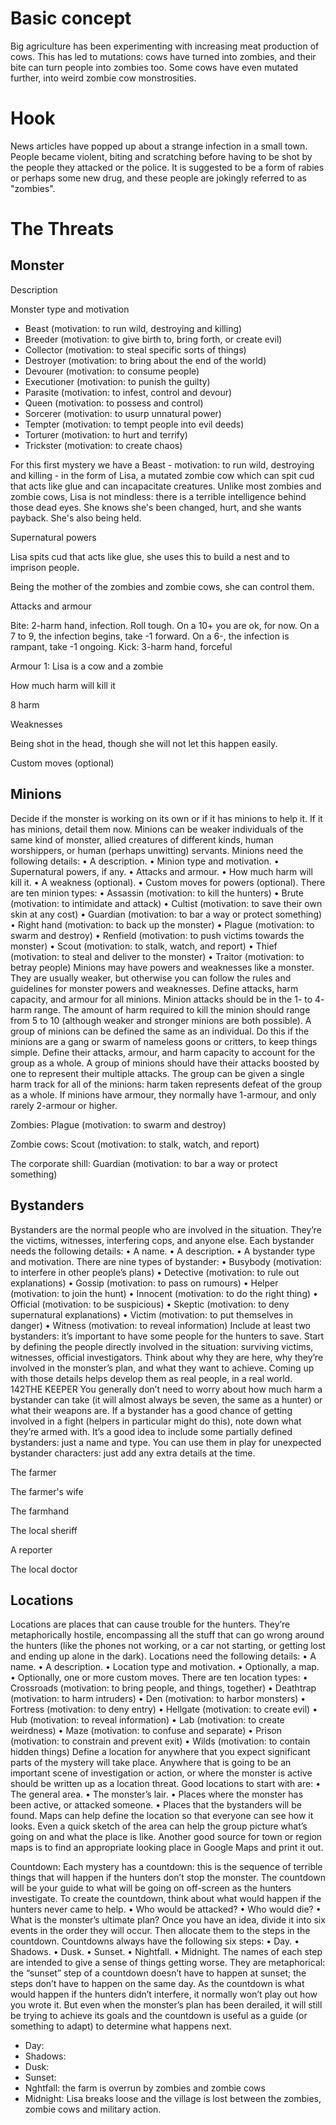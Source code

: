 # Basic concept

Big agriculture has been experimenting with increasing meat production of cows.
This has led to mutations: cows have turned into zombies, and their bite can turn people into zombies too.
Some cows have even mutated further, into weird zombie cow monstrosities.

# Hook

News articles have popped up about a strange infection in a small town. People became violent, biting and scratching before having to be shot by the people they attacked or the police.
It is suggested to be a form of rabies or perhaps some new drug, and these people are jokingly referred to as "zombies".

# The Threats

## Monster

Description

Monster type and motivation
- Beast (motivation: to run wild, destroying and killing)
- Breeder (motivation: to give birth to, bring forth, or create
evil)
- Collector (motivation: to steal specific sorts of things)
- Destroyer (motivation: to bring about the end of the world)
- Devourer (motivation: to consume people)
- Executioner (motivation: to punish the guilty)
- Parasite (motivation: to infest, control and devour)
- Queen (motivation: to possess and control)
- Sorcerer (motivation: to usurp unnatural power)
- Tempter (motivation: to tempt people into evil deeds)
- Torturer (motivation: to hurt and terrify)
- Trickster (motivation: to create chaos)

For this first mystery we have a Beast - motivation: to run wild, destroying and killing - in the form of Lisa, a mutated zombie cow which can spit cud that acts like glue and can incapacitate creatures. Unlike most zombies and zombie cows, Lisa is not mindless: there is a terrible intelligence behind those dead eyes. She knows she's been changed, hurt, and she wants payback. She's also being held.

Supernatural powers

Lisa spits cud that acts like glue, she uses this to build a nest and to imprison people.

Being the mother of the zombies and zombie cows, she can control them.

Attacks and armour

Bite: 2-harm hand, infection. Roll tough. On a 10+ you are ok, for now. On a 7 to 9, the infection begins, take -1 forward. On a 6-, the infection is rampant, take -1 ongoing.
Kick: 3-harm hand, forceful

Armour 1: Lisa is a cow and a zombie

How much harm will kill it

8 harm

Weaknesses

Being shot in the head, though she will not let this happen easily.

Custom moves (optional)

## Minions

Decide if the monster is working on its own or if it has minions to help
it. If it has minions, detail them now. Minions can be weaker individuals of the same kind of monster, allied creatures of different kinds,
human worshippers, or human (perhaps unwitting) servants.
Minions need the following details:
• A description.
• Minion type and motivation.
• Supernatural powers, if any.
• Attacks and armour.
• How much harm will kill it.
• A weakness (optional).
• Custom moves for powers (optional).
There are ten minion types:
• Assassin (motivation: to kill the hunters)
• Brute (motivation: to intimidate and attack)
• Cultist (motivation: to save their own skin at any cost)
• Guardian (motivation: to bar a way or protect something)
• Right hand (motivation: to back up the monster)
• Plague (motivation: to swarm and destroy)
• Renfield (motivation: to push victims towards the monster)
• Scout (motivation: to stalk, watch, and report)
• Thief (motivation: to steal and deliver to the monster)
• Traitor (motivation: to betray people)
Minions may have powers and weaknesses like a monster. They are
usually weaker, but otherwise you can follow the rules and guidelines
for monster powers and weaknesses.
Define attacks, harm capacity, and armour for all minions.
Minion attacks should be in the 1- to 4- harm range. The amount of
harm required to kill the minion should range from 5 to 10 (although
weaker and stronger minions are both possible).
A group of minions can be defined the same as an individual. Do
this if the minions are a gang or swarm of nameless goons or critters,
to keep things simple. Define their attacks, armour, and harm capacity
to account for the group as a whole. A group of minions should have
their attacks boosted by one to represent their multiple attacks. The
group can be given a single harm track for all of the minions: harm
taken represents defeat of the group as a whole.
If minions have armour, they normally have 1-armour, and only
rarely 2-armour or higher.

Zombies: Plague (motivation: to swarm and destroy)

Zombie cows: Scout (motivation: to stalk, watch, and report)

The corporate shill: Guardian (motivation: to bar a way or protect something)

## Bystanders

Bystanders are the normal people who are involved in the situation.
They’re the victims, witnesses, interfering cops, and anyone else.
Each bystander needs the following details:
• A name.
• A description.
• A bystander type and motivation.
There are nine types of bystander:
• Busybody (motivation: to interfere in other people’s plans)
• Detective (motivation: to rule out explanations)
• Gossip (motivation: to pass on rumours)
• Helper (motivation: to join the hunt)
• Innocent (motivation: to do the right thing)
• Official (motivation: to be suspicious)
• Skeptic (motivation: to deny supernatural explanations)
• Victim (motivation: to put themselves in danger)
• Witness (motivation: to reveal information)
Include at least two bystanders: it’s important to have some people for
the hunters to save.
Start by defining the people directly involved in the situation: surviving victims, witnesses, official investigators. Think about why they
are here, why they’re involved in the monster’s plan, and what they
want to achieve. Coming up with those details helps develop them as
real people, in a real world.
142THE KEEPER
You generally don’t need to worry about how much harm a
bystander can take (it will almost always be seven, the same as a
hunter) or what their weapons are. If a bystander has a good chance
of getting involved in a fight (helpers in particular might do this), note
down what they’re armed with.
It’s a good idea to include some partially defined bystanders: just
a name and type. You can use them in play for unexpected bystander
characters: just add any extra details at the time.

The farmer

The farmer's wife

The farmhand

The local sheriff

A reporter

The local doctor
## Locations

Locations are places that can cause trouble for the hunters. They’re
metaphorically hostile, encompassing all the stuff that can go wrong
around the hunters (like the phones not working, or a car not starting,
or getting lost and ending up alone in the dark).
Locations need the following details:
• A name.
• A description.
• Location type and motivation.
• Optionally, a map.
• Optionally, one or more custom moves.
There are ten location types:
• Crossroads (motivation: to bring people, and things, together)
• Deathtrap (motivation: to harm intruders)
• Den (motivation: to harbor monsters)
• Fortress (motivation: to deny entry)
• Hellgate (motivation: to create evil)
• Hub (motivation: to reveal information)
• Lab (motivation: to create weirdness)
• Maze (motivation: to confuse and separate)
• Prison (motivation: to constrain and prevent exit)
• Wilds (motivation: to contain hidden things)
Define a location for anywhere that you expect significant parts of the
mystery will take place. Anywhere that is going to be an important
scene of investigation or action, or where the monster is active should
be written up as a location threat.
Good locations to start with are:
• The general area.
• The monster’s lair.
• Places where the monster has been active, or attacked
someone.
• Places that the bystanders will be found.
Maps can help define the location so that everyone can see how it
looks. Even a quick sketch of the area can help the group picture
what’s going on and what the place is like. Another good source for
town or region maps is to find an appropriate looking place in Google
Maps and print it out.

Countdown:
Each mystery has a countdown: this is the sequence of terrible things
that will happen if the hunters don’t stop the monster. The countdown
will be your guide to what will be going on off-screen as the hunters
investigate.
To create the countdown, think about what would happen if the
hunters never came to help.
• Who would be attacked?
• Who would die?
• What is the monster’s ultimate plan?
Once you have an idea, divide it into six events in the order they will
occur. Then allocate them to the steps in the countdown. Countdowns
always have the following six steps:
• Day.
• Shadows.
• Dusk.
• Sunset.
• Nightfall.
• Midnight.
The names of each step are intended to give a sense of things
getting worse. They are metaphorical: the “sunset” step of a countdown doesn’t have to happen at sunset; the steps don’t have to happen
on the same day.
As the countdown is what would happen if the hunters didn’t
interfere, it normally won’t play out how you wrote it. But even when
the monster’s plan has been derailed, it will still be trying to achieve
its goals and the countdown is useful as a guide (or something to
adapt) to determine what happens next.

- Day: 
- Shadows: 
- Dusk:
- Sunset: 
- Nghtfall: the farm is overrun by zombies and zombie cows
- Midnight: Lisa breaks loose and the village is lost between the zombies, zombie cows and military action. 